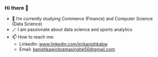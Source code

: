 ### Hi there 👋

- 🌱 I’m currently studying Commerce (Finance) and Computer Science (Data Science)
- 🪄 I am passionate about data science and sports analytics
- 📫 How to reach me: 
    - LinkedIn: www.linkedin.com/in/kanishkabw
    - Email: kanishkawickramasinghe50@gmail.com
